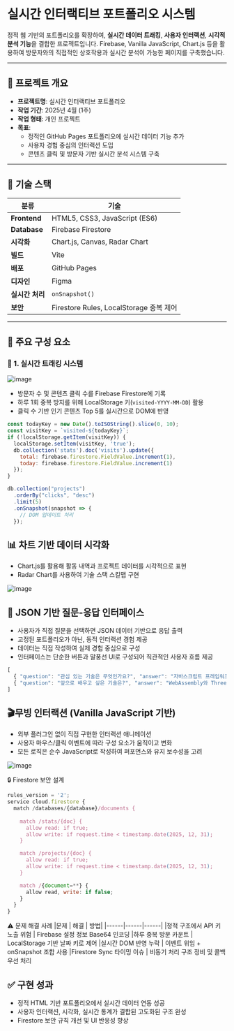 # 실시간 인터랙티브 포트폴리오 시스템

정적 웹 기반의 포트폴리오를 확장하여, **실시간 데이터 트래킹**, **사용자 인터랙션**, **시각적 분석 기능**을 결합한 프로젝트입니다. Firebase, Vanilla JavaScript, Chart.js 등을 활용하여 방문자와의 직접적인 상호작용과 실시간 분석이 가능한 페이지를 구축했습니다.

---

## 📌 프로젝트 개요

- **프로젝트명**: 실시간 인터랙티브 포트폴리오
- **작업 기간**: 2025년 4월 (1주)
- **작업 형태**: 개인 프로젝트
- **목표**:
  - 정적인 GitHub Pages 포트폴리오에 실시간 데이터 기능 추가
  - 사용자 경험 중심의 인터랙션 도입
  - 콘텐츠 클릭 및 방문자 기반 실시간 분석 시스템 구축

---

## 🧰 기술 스택

| 분류 | 기술 |
|------|------|
| **Frontend** | HTML5, CSS3, JavaScript (ES6) |
| **Database** | Firebase Firestore |
| **시각화** | Chart.js, Canvas, Radar Chart |
| **빌드** | Vite |
| **배포** | GitHub Pages |
| **디자인** | Figma |
| **실시간 처리** | `onSnapshot()` |
| **보안** | Firestore Rules, LocalStorage 중복 제어 |

---

## 🧱 주요 구성 요소

### 🔄 1. 실시간 트래킹 시스템
![image](https://github.com/user-attachments/assets/b1ae9de3-7b8f-4e33-9b97-79a903e9671b)
- 방문자 수 및 콘텐츠 클릭 수를 Firebase Firestore에 기록
- 하루 1회 중복 방지를 위해 LocalStorage 키(`visited-YYYY-MM-DD`) 활용
- 클릭 수 기반 인기 콘텐츠 Top 5를 실시간으로 DOM에 반영

```js
const todayKey = new Date().toISOString().slice(0, 10);
const visitKey = `visited-${todayKey}`;
if (!localStorage.getItem(visitKey)) {
  localStorage.setItem(visitKey, 'true');
  db.collection('stats').doc('visits').update({
    total: firebase.firestore.FieldValue.increment(1),
    today: firebase.firestore.FieldValue.increment(1)
  });
}

db.collection("projects")
  .orderBy("clicks", "desc")
  .limit(5)
  .onSnapshot(snapshot => {
    // DOM 업데이트 처리
  });
```


## 📊  차트 기반 데이터 시각화
- Chart.js를 활용해 활동 내역과 프로젝트 데이터를 시각적으로 표현
- Radar Chart를 사용하여 기술 스택 스킬맵 구현
  
![image](https://github.com/user-attachments/assets/ed3043db-7347-4f36-a5da-d59df0b06b20)


## 🤖 JSON 기반 질문-응답 인터페이스
- 사용자가 직접 질문을 선택하면 JSON 데이터 기반으로 응답 출력
- 고정된 포트폴리오가 아닌, 동적 인터랙션 경험 제공
- 데이터는 직접 작성하여 실제 경험 중심으로 구성
- 인터페이스는 단순한 버튼과 말풍선 UI로 구성되어 직관적인 사용자 흐름 제공



```js
[
  { "question": "관심 있는 기술은 무엇인가요?", "answer": "자바스크립트 프레임워크 및 인터랙션 설계에 관심이 많습니다." },
  { "question": "앞으로 배우고 싶은 기술은?", "answer": "WebAssembly와 Three.js에 관심이 있습니다." }
]
```

## 🎬무빙 인터랙션 (Vanilla JavaScript 기반)
- 외부 플러그인 없이 직접 구현한 인터랙션 애니메이션
- 사용자 마우스/클릭 이벤트에 따라 구성 요소가 움직이고 변화
- 모든 로직은 순수 JavaScript로 작성하여 퍼포먼스와 유지 보수성을 고려

![image](https://github.com/user-attachments/assets/4adb72b3-93c7-49e6-9377-62d9403ec164)


🔒 Firestore 보안 설계
```js
rules_version = '2';
service cloud.firestore {
  match /databases/{database}/documents {
    
    match /stats/{doc} {
      allow read: if true;
      allow write: if request.time < timestamp.date(2025, 12, 31);
    }

    match /projects/{doc} {
      allow read: if true;
      allow write: if request.time < timestamp.date(2025, 12, 31);
    }

    match /{document=**} {
      allow read, write: if false;
    }
  }
}

```


⚠️ 문제 해결 사례
|문제 |	해결 | 방법|
|------|------|------|
|정적 구조에서 API 키 노출 위험	| Firebase 설정 정보 Base64 인코딩
|하루 중복 방문 카운트	| LocalStorage 기반 날짜 키로 제어
|실시간 DOM 반영 누락	 | 이벤트 위임 + onSnapshot 조합 사용
|Firestore Sync 타이밍 이슈	| 비동기 처리 구조 정비 및 콜백 우선 처리


## ✅ 구현 성과
- 정적 HTML 기반 포트폴리오에서 실시간 데이터 연동 성공
- 사용자 인터랙션, 시각화, 실시간 통계가 결합된 고도화된 구조 완성
- Firestore 보안 규칙 개선 및 UI 반응성 향상

